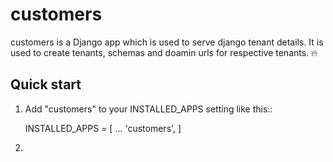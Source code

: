 
customers
=====

customers is a Django app which is used to serve django tenant details. It is used to create tenants, schemas and doamin urls for respective tenants. :fire:

Quick start
-----------

1. Add "customers" to your INSTALLED_APPS setting like this::

    INSTALLED_APPS = [
        ...
        'customers',
    ]

2. 